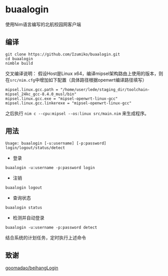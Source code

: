 # buaalogin

使用Nim语言编写的北航校园网客户端

## 编译

```shell
git clone https://github.com/Izumiko/buaalogin.git
cd buaalogin
nimble build
```

交叉编译说明：
假设Host是Linux x64，编译mipsel架构路由上使用的版本，则在`src/nim.cfg`中增加如下配置（具体路径根据openwrt编译路径填写）

```shell
mipsel.linux.gcc.path = "/home/user/lede/staging_dir/toolchain-mipsel_24kc_gcc-8.4.0_musl/bin"
mipsel.linux.gcc.exe = "mipsel-openwrt-linux-gcc"
mipsel.linux.gcc.linkerexe = "mipsel-openwrt-linux-gcc"
```

之后执行 `nim c --cpu:mipsel --os:linux src/main.nim` 来生成程序。

## 用法

```
Usage: buaalogin [-u:username] [-p:password] login/logout/status/detect
```

- 登录

```shell
buaalogin -u:username -p:password login
```

- 注销

```shell
buaalogin logout
```

- 查询状态

```shell
buaalogin status
```

- 检测并自动登录

```shell
buaalogin -u:username -p:password detect
```

结合系统的计划任务，定时执行上述命令

## 致谢

[goomadao/beihangLogin](https://github.com/goomadao/beihangLogin)
